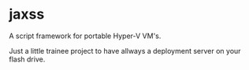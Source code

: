 # jaxss
A script framework for portable Hyper-V VM's.

Just a little trainee project to have allways a deployment server on your flash drive.
